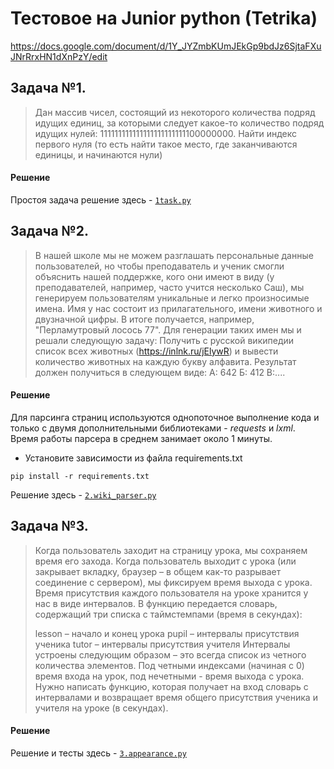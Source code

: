 # Тестовое на Junior python (Tetrika)
https://docs.google.com/document/d/1Y_JYZmbKUmJEkGp9bdJz6SjtaFXuJNrRrxHN1dXnPzY/edit
## Задача №1.

> Дан массив чисел, состоящий из некоторого количества подряд идущих единиц, за которыми следует какое-то количество 
> подряд идущих нулей: 111111111111111111111111100000000.
> Найти индекс первого нуля (то есть найти такое место, где заканчиваются единицы, и начинаются нули)

#### Решение
Простоя задача решение здесь - [`1task.py`](https://github.com/afivan20/Tetrika_test/blob/main/tasks/1.task.py)


## Задача №2.

> В нашей школе мы не можем разглашать персональные данные пользователей, но чтобы преподаватель и ученик смогли объяснить 
> нашей поддержке, кого они имеют в виду (у преподавателей, например, часто учится несколько Саш), мы генерируем 
> пользователям уникальные и легко произносимые имена. Имя у нас состоит из прилагательного, имени животного и двузначной 
> цифры. В итоге получается, например, "Перламутровый лосось 77". Для генерации таких имен мы и решали следующую задачу:
> Получить с русской википедии список всех животных (https://inlnk.ru/jElywR) и вывести количество животных на каждую 
> букву алфавита. Результат должен получиться в следующем виде:
> А: 642
> Б: 412
> В:....

#### Решение
Для парсинга страниц используются однопоточное выполнение кода и только с двумя дополнительными библиотеками - *requests* и *lxml*.
Время работы парсера в среднем занимает около 1 минуты.
- Установите зависимости из файла requirements.txt
```
pip install -r requirements.txt
```
Решение здесь - [`2.wiki_parser.py`](https://github.com/afivan20/Tetrika_test/blob/main/tasks/2.wiki_parser.py)


## Задача №3.
> Когда пользователь заходит на страницу урока, мы сохраняем время его захода. Когда пользователь выходит с урока (или 
> закрывает вкладку, браузер – в общем как-то разрывает соединение с сервером), мы фиксируем время выхода с урока. Время 
> присутствия каждого пользователя на уроке хранится у нас в виде интервалов. В функцию передается словарь, содержащий три 
> списка с таймстемпами (время в секундах):
>
> lesson – начало и конец урока
> pupil – интервалы присутствия ученика
> tutor – интервалы присутствия учителя
> Интервалы устроены следующим образом – это всегда список из четного количества элементов. Под четными индексами (начиная 
> с 0) время входа на урок, под нечетными - время выхода с урока.
> Нужно написать функцию, которая получает на вход словарь с интервалами и возвращает время общего присутствия ученика и 
> учителя на уроке (в секундах).

#### Решение
Решение и тесты здесь - [`3.appearance.py`](https://github.com/afivan20/Tetrika_test/blob/main/tasks/3.appearance.py)